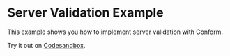 # Server Validation Example

This example shows you how to implement server validation with Conform.

<!-- sandbox src="/examples/server-validation?module=/app/routes/index.tsx" -->

Try it out on [Codesandbox](https://codesandbox.io/s/github/edmundhung/conform/tree/main/examples/server-validation?file=/app/routes/index.tsx).

<!-- /sandbox -->
